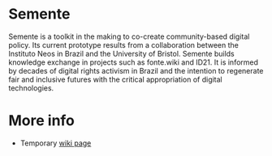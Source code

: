 # Semente

Semente is a toolkit in the making to co-create community-based digital policy. Its current prototype results from a collaboration between the Instituto Neos in Brazil and the University of Bristol. Semente builds knowledge exchange in projects such as fonte.wiki and ID21. It is informed by decades of digital rights activism in Brazil and the intention to regenerate fair and inclusive futures with the critical appropriation of digital technologies.

# More info

 - Temporary [wiki page](https://fonte.wiki/semente_en)
